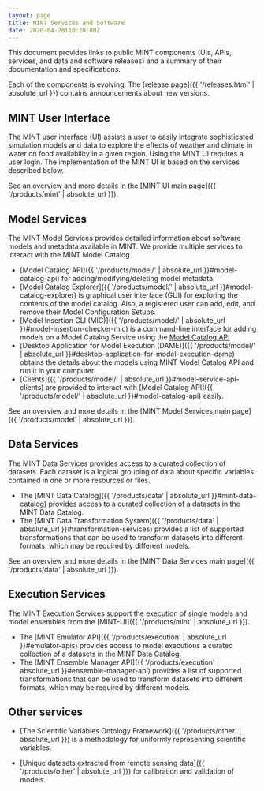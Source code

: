 ```yaml
---
layout: page
title: MINT Services and Software
date: 2020-04-28T10:20:00Z
---
```


This document provides links to public MINT components (UIs, APIs, services, and data and software releases) and a summary of their documentation and specifications.

Each of the components is evolving.  The [release page]({{ '/releases.html' | absolute_url }}) contains announcements about new versions.



## MINT User Interface

The MINT user interface (UI) assists a user to easily integrate sophisticated simulation models and data to explore the effects of weather and climate in water on food availability in a given region.  Using the MINT UI requires a user login.  The implementation of the MINT UI is based on  the services described below. 

See an overview and more details in the [MINT UI main page]({{ '/products/mint' | absolute_url }}).


## Model Services

The MINT Model Services provides detailed information about software models and metadata available in MINT. 
We provide multiple services to interact with the MINT Model Catalog.

- [Model Catalog API]({{ '/products/model/' | absolute_url }}#model-catalog-api) for adding/modifying/deleting model metadata. 
- [Model Catalog Explorer]({{ '/products/model/' | absolute_url }}#model-catalog-explorer) is graphical user interface (GUI) for exploring the contents of the model catalog. Also, a registered user can add, edit, and remove their Model Configuration Setups.
- [Model Insertion CLI (MIC)]({{ '/products/model/' | absolute_url }}#model-insertion-checker-mic) is a command-line interface for adding models on a Model Catalog Service using the [Model Catalog API](#model-catalog-api)
- [Desktop Application for Model Execution (DAME)]({{ '/products/model/' | absolute_url }}#desktop-application-for-model-execution-dame) obtains the details about the models using MINT Model Catalog API and run it in your computer.
- [Clients]({{ '/products/model/' | absolute_url }}#model-service-api-clients) are provided to interact with [Model Catalog API]({{ '/products/model/' | absolute_url }}#model-catalog-api) easily.

See an overview and more details in the [MINT Model Services main page]({{ '/products/model' | absolute_url }}).

## Data Services

The MINT Data Services provides access to a curated collection of datasets. Each dataset is a logical grouping of data about specific variables contained in one or more resources or files.

- The [MINT Data Catalog]({{ '/products/data' | absolute_url }}#mint-data-catalog) provides access to a curated collection of a datasets in the MINT Data Catalog.
- The [MINT Data Transformation System]({{ '/products/data' | absolute_url }}#transformation-services)  provides a list of supported transformations that can be used to transform datasets into different formats, which may be required by different models.

See an overview and more details in the [MINT Data Services main page]({{ '/products/data' | absolute_url }}).

## Execution Services

The MINT Execution Services support the execution of single models and model ensembles from the [MINT-UI]({{ '/products/mint' | absolute_url }}).

- The [MINT Emulator API]({{ '/products/execution' | absolute_url }}#emulator-apis) provides access to model executions a curated collection of a datasets in the MINT Data Catalog.
- The [MINT  Ensemble Manager API]({{ '/products/execution' | absolute_url }}#ensemble-manager-api)  provides a list of supported transformations that can be used to transform datasets into different formats, which may be required by different models.

## Other services

- [The Scientific Variables Ontology Framework]({{ '/products/other' | absolute_url }}) is a methodology for uniformly representing scientific variables.

- [Unique datasets extracted from remote sensing data]({{ '/products/other' | absolute_url }}) for calibration and validation of models.
